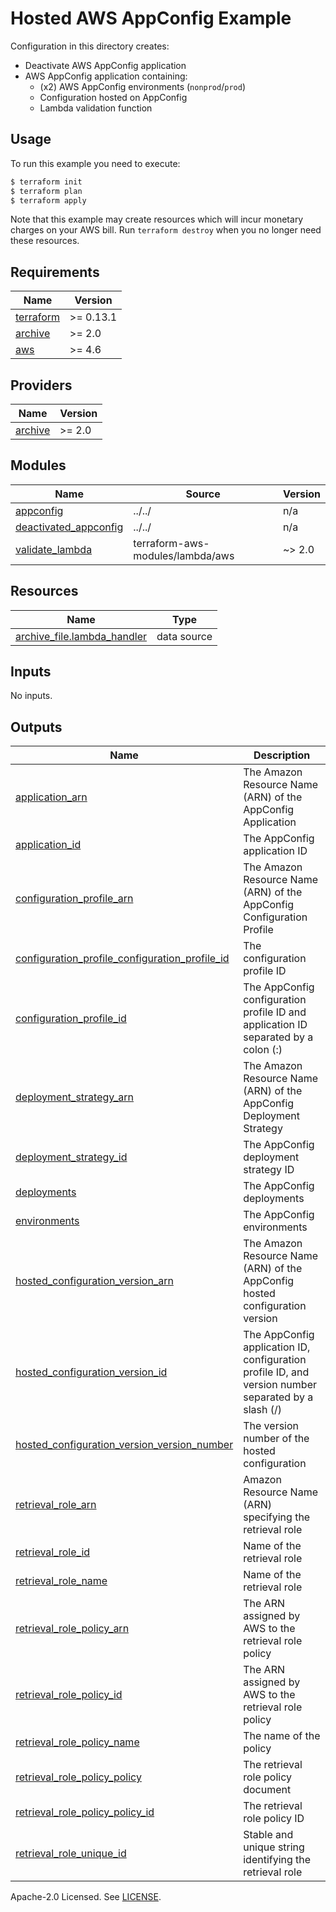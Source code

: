# Hosted AWS AppConfig Example

Configuration in this directory creates:

- Deactivate AWS AppConfig application
- AWS AppConfig application containing:
  - (x2) AWS AppConfig environments (`nonprod`/`prod`)
  - Configuration hosted on AppConfig
  - Lambda validation function

## Usage

To run this example you need to execute:

```bash
$ terraform init
$ terraform plan
$ terraform apply
```

Note that this example may create resources which will incur monetary charges on your AWS bill. Run `terraform destroy` when you no longer need these resources.

<!-- BEGINNING OF PRE-COMMIT-TERRAFORM DOCS HOOK -->
## Requirements

| Name | Version |
|------|---------|
| <a name="requirement_terraform"></a> [terraform](#requirement\_terraform) | >= 0.13.1 |
| <a name="requirement_archive"></a> [archive](#requirement\_archive) | >= 2.0 |
| <a name="requirement_aws"></a> [aws](#requirement\_aws) | >= 4.6 |

## Providers

| Name | Version |
|------|---------|
| <a name="provider_archive"></a> [archive](#provider\_archive) | >= 2.0 |

## Modules

| Name | Source | Version |
|------|--------|---------|
| <a name="module_appconfig"></a> [appconfig](#module\_appconfig) | ../../ | n/a |
| <a name="module_deactivated_appconfig"></a> [deactivated\_appconfig](#module\_deactivated\_appconfig) | ../../ | n/a |
| <a name="module_validate_lambda"></a> [validate\_lambda](#module\_validate\_lambda) | terraform-aws-modules/lambda/aws | ~> 2.0 |

## Resources

| Name | Type |
|------|------|
| [archive_file.lambda_handler](https://registry.terraform.io/providers/hashicorp/archive/latest/docs/data-sources/file) | data source |

## Inputs

No inputs.

## Outputs

| Name | Description |
|------|-------------|
| <a name="output_application_arn"></a> [application\_arn](#output\_application\_arn) | The Amazon Resource Name (ARN) of the AppConfig Application |
| <a name="output_application_id"></a> [application\_id](#output\_application\_id) | The AppConfig application ID |
| <a name="output_configuration_profile_arn"></a> [configuration\_profile\_arn](#output\_configuration\_profile\_arn) | The Amazon Resource Name (ARN) of the AppConfig Configuration Profile |
| <a name="output_configuration_profile_configuration_profile_id"></a> [configuration\_profile\_configuration\_profile\_id](#output\_configuration\_profile\_configuration\_profile\_id) | The configuration profile ID |
| <a name="output_configuration_profile_id"></a> [configuration\_profile\_id](#output\_configuration\_profile\_id) | The AppConfig configuration profile ID and application ID separated by a colon (:) |
| <a name="output_deployment_strategy_arn"></a> [deployment\_strategy\_arn](#output\_deployment\_strategy\_arn) | The Amazon Resource Name (ARN) of the AppConfig Deployment Strategy |
| <a name="output_deployment_strategy_id"></a> [deployment\_strategy\_id](#output\_deployment\_strategy\_id) | The AppConfig deployment strategy ID |
| <a name="output_deployments"></a> [deployments](#output\_deployments) | The AppConfig deployments |
| <a name="output_environments"></a> [environments](#output\_environments) | The AppConfig environments |
| <a name="output_hosted_configuration_version_arn"></a> [hosted\_configuration\_version\_arn](#output\_hosted\_configuration\_version\_arn) | The Amazon Resource Name (ARN) of the AppConfig hosted configuration version |
| <a name="output_hosted_configuration_version_id"></a> [hosted\_configuration\_version\_id](#output\_hosted\_configuration\_version\_id) | The AppConfig application ID, configuration profile ID, and version number separated by a slash (/) |
| <a name="output_hosted_configuration_version_version_number"></a> [hosted\_configuration\_version\_version\_number](#output\_hosted\_configuration\_version\_version\_number) | The version number of the hosted configuration |
| <a name="output_retrieval_role_arn"></a> [retrieval\_role\_arn](#output\_retrieval\_role\_arn) | Amazon Resource Name (ARN) specifying the retrieval role |
| <a name="output_retrieval_role_id"></a> [retrieval\_role\_id](#output\_retrieval\_role\_id) | Name of the retrieval role |
| <a name="output_retrieval_role_name"></a> [retrieval\_role\_name](#output\_retrieval\_role\_name) | Name of the retrieval role |
| <a name="output_retrieval_role_policy_arn"></a> [retrieval\_role\_policy\_arn](#output\_retrieval\_role\_policy\_arn) | The ARN assigned by AWS to the retrieval role policy |
| <a name="output_retrieval_role_policy_id"></a> [retrieval\_role\_policy\_id](#output\_retrieval\_role\_policy\_id) | The ARN assigned by AWS to the retrieval role policy |
| <a name="output_retrieval_role_policy_name"></a> [retrieval\_role\_policy\_name](#output\_retrieval\_role\_policy\_name) | The name of the policy |
| <a name="output_retrieval_role_policy_policy"></a> [retrieval\_role\_policy\_policy](#output\_retrieval\_role\_policy\_policy) | The retrieval role policy document |
| <a name="output_retrieval_role_policy_policy_id"></a> [retrieval\_role\_policy\_policy\_id](#output\_retrieval\_role\_policy\_policy\_id) | The retrieval role policy ID |
| <a name="output_retrieval_role_unique_id"></a> [retrieval\_role\_unique\_id](#output\_retrieval\_role\_unique\_id) | Stable and unique string identifying the retrieval role |
<!-- END OF PRE-COMMIT-TERRAFORM DOCS HOOK -->

Apache-2.0 Licensed. See [LICENSE](https://github.com/terraform-aws-modules/terraform-aws-appconfig/blob/master/LICENSE).
